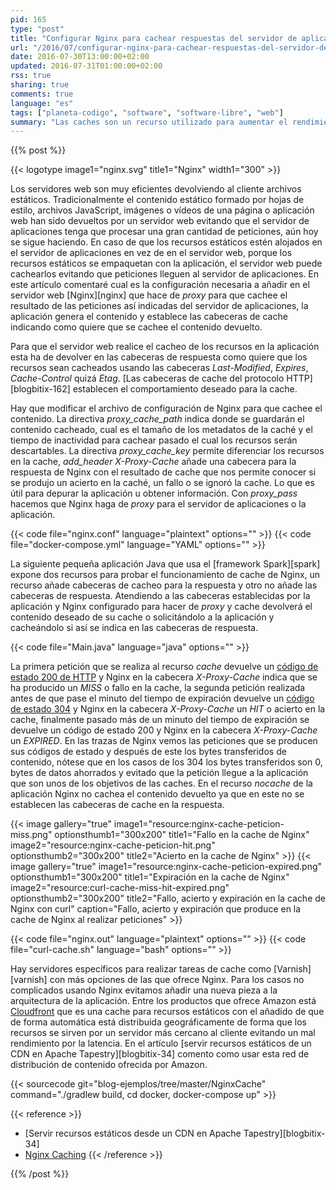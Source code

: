 ```yaml
---
pid: 165
type: "post"
title: "Configurar Nginx para cachear respuestas del servidor de aplicaciones"
url: "/2016/07/configurar-nginx-para-cachear-respuestas-del-servidor-de-aplicaciones/"
date: 2016-07-30T13:00:00+02:00
updated: 2016-07-31T01:00:00+02:00
rss: true
sharing: true
comments: true
language: "es"
tags: ["planeta-codigo", "software", "software-libre", "web"]
summary: "Las caches son un recurso utilizado para aumentar el rendimiento y evitar malgastar recursos. Si una petición es muy costosa pero que no cambia muy a menudo o no se necesitan que los datos estén totalmente actualizados cachear el resultado de esa petición evitará tener que recalcularla para cada petición, si se realizan muchas peticiones el aumento de rendimiento será drásticamente mejor usando además un menor número de recursos de los sistemas. Hay soluciones específicas para cacheo pero si nuestra necesidades no son extremadamente avanzadas el cacheo ofrecido por Nginx probablemente sea suficiente."
---
```


{{% post %}}

{{< logotype image1="nginx.svg" title1="Nginx" width1="300" >}}

Los servidores web son muy eficientes devolviendo al cliente archivos estáticos. Tradicionalmente el contenido estático formado por hojas de estilo, archivos JavaScript, imágenes o vídeos de una página o aplicación web han sido devueltos por un servidor web evitando que el servidor de aplicaciones tenga que procesar una gran cantidad de peticiones, aún hoy se sigue haciendo. En caso de que los recursos estáticos estén alojados en el servidor de aplicaciones en vez de en el servidor web, porque los recursos estáticos se empaquetan con la aplicación, el servidor web puede cachearlos evitando que peticiones lleguen al servidor de aplicaciones. En este artículo comentaré cual es la configuración necesaria a añadir en el servidor web [Nginx][nginx] que hace de _proxy_ para que cachee el resultado de las peticiones así indicadas del servidor de aplicaciones, la aplicación genera el contenido y establece las cabeceras de cache indicando como quiere que se cachee el contenido devuelto.

Para que el servidor web realice el cacheo de los recursos en la aplicación esta ha de devolver en las cabeceras de respuesta como quiere que los recursos sean cacheados usando las cabeceras _Last-Modified_, _Expires_, _Cache-Control_ quizá _Etag_. [Las cabeceras de cache del protocolo HTTP][blogbitix-162] establecen el comportamiento deseado para la cache.

Hay que modificar el archivo de configuración de Nginx para que cachee el contenido. La directiva _proxy\_cache\_path_ indica donde se guardarán el contenido cacheado, cual es el tamaño de los metadatos de la caché y el tiempo de inactividad para cachear pasado el cual los recursos serán descartables. La directiva _proxy\_cache\_key_ permite diferenciar los recursos en la cache, _add\_header X-Proxy-Cache_ añade una cabecera para la respuesta de Nginx con el resultado de cache que nos permite conocer si se produjo un acierto en la caché, un fallo o se ignoró la cache. Lo que es útil para depurar la aplicación u obtener información. Con _proxy\_pass_ hacemos que Nginx haga de _proxy_ para el servidor de aplicaciones o la aplicación.

{{< code file="nginx.conf" language="plaintext" options="" >}}
{{< code file="docker-compose.yml" language="YAML" options="" >}}

La siguiente pequeña aplicación Java que usa el [framework Spark][spark] expone dos recursos para probar el funcionamiento de cache de Nginx, un recurso añade cabeceras de cacheo para la respuesta y otro no añade las cabeceras de respuesta. Atendiendo a las cabeceras establecidas por la aplicación y Nginx configurado para hacer de _proxy_ y cache devolverá el contenido deseado de su cache o solicitándolo a la aplicación y cacheándolo si así se indica en las cabeceras de respuesta.

{{< code file="Main.java" language="java" options="" >}}

La primera petición que se realiza al recurso _cache_ devuelve un [código de estado 200 de HTTP](https://es.wikipedia.org/wiki/Anexo:C%C3%B3digos_de_estado_HTTP#2xx:_Peticiones_correctas) y Nginx en la cabecera _X-Proxy-Cache_ indica que se ha producido un _MISS_ o fallo en la cache, la segunda petición realizada antes de que pase el minuto del tiempo de expiración devuelve un [código de estado 304](https://es.wikipedia.org/wiki/Anexo:C%C3%B3digos_de_estado_HTTP#3xx:_Redirecciones) y Nginx en la cabecera _X-Proxy-Cache_ un _HIT_ o acierto en la cache, finalmente pasado más de un minuto del tiempo de expiración se devuelve un código de estado 200 y Nginx en la cabecera _X-Proxy-Cache_ un _EXPIRED_. En las trazas de Nginx vemos las peticiones que se producen sus códigos de estado y después de este los bytes transferidos de contenido, nótese que en los casos de los 304 los bytes transferidos son 0, bytes de datos ahorrados y evitado que la petición llegue a la aplicación que son unos de los objetivos de las caches. En el recurso _nocache_ de la aplicación Nginx no cachea el contenido devuelto ya que en este no se establecen las cabeceras de cache en la respuesta.

{{< image
    gallery="true"
    image1="resource:nginx-cache-peticion-miss.png" optionsthumb1="300x200" title1="Fallo en la cache de Nginx"
    image2="resource:nginx-cache-peticion-hit.png" optionsthumb2="300x200" title2="Acierto en la cache de Nginx" >}}
{{< image
    gallery="true"
    image1="resource:nginx-cache-peticion-expired.png" optionsthumb1="300x200" title1="Expiración en la cache de Nginx"
    image2="resource:curl-cache-miss-hit-expired.png" optionsthumb2="300x200" title2="Fallo, acierto y expiración en la cache de Nginx con curl"
    caption="Fallo, acierto y expiración que produce en la cache de Nginx al realizar peticiones" >}}

{{< code file="nginx.out" language="plaintext" options="" >}}
{{< code file="curl-cache.sh" language="bash" options="" >}}

Hay servidores específicos para realizar tareas de cache como [Varnish][varnish] con más opciones de las que ofrece Nginx. Para los casos no complicados usando Nginx evitamos añadir una nueva pieza a la arquitectura de la aplicación. Entre los productos que ofrece Amazon está [Cloudfront](https://aws.amazon.com/es/cloudfront/) que es una cache para recursos estáticos con el añadido de que de forma automática está distribuida geográficamente de forma que los recursos se sirven por un servidor más cercano al cliente evitando un mal rendimiento por la latencia. En el artículo [servir recursos estáticos de un CDN en Apache Tapestry][blogbitix-34] comento como usar esta red de distribución de contenido ofrecida por Amazon.

{{< sourcecode git="blog-ejemplos/tree/master/NginxCache" command="./gradlew build, cd docker, docker-compose up" >}}

{{< reference >}}
* [Servir recursos estáticos desde un CDN en Apache Tapestry][blogbitix-34]
* [Nginx Caching](https://serversforhackers.com/nginx-caching)
{{< /reference >}}

{{% /post %}}
